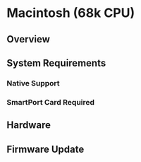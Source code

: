# Macintosh (68k CPU)

## Overview

## System Requirements

### Native Support

### SmartPort Card Required

## Hardware

## Firmware Update